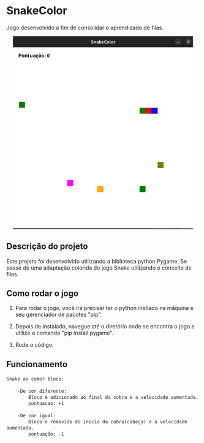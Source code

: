 # SnakeColor
Jogo desenvolvido a fim de consolidar o aprendizado de filas.
  
<p align="center">
  <img width="470" src="to_readme/img.png">
</p>

## Descrição do projeto
Este projeto foi desenvolvido utilizando a biblioteca python Pygame.
Se passe de uma adaptação colorida do jogo Snake utilizando o conceito de filas.

## Como rodar o jogo

1. Para rodar o jogo, você irá precisar ter o python instlado na máquina e seu gerenciador de pacotes "pip".

2. Depois de instalado, navegue até o diretório onde se encontra o jogo e utilize o comando "pip install pygame".

3. Rode o código.

## Funcionamento
    Snake ao comer bloco:

        -De cor diferente:
            Bloco é adicionado ao final da cobra e a velocidade aumentada.
            pontuacao: +1

        -De cor igual:
            Bloco é removido do inicio da cobra(cabeça) e a velocidade aumentada.
            pontuação: -1
